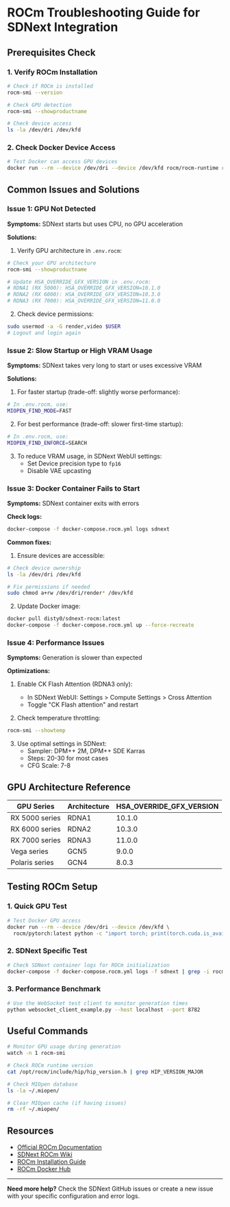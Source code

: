 # ROCm Troubleshooting Guide for SDNext Integration

## Prerequisites Check

### 1. Verify ROCm Installation
```bash
# Check if ROCm is installed
rocm-smi --version

# Check GPU detection
rocm-smi --showproductname

# Check device access
ls -la /dev/dri /dev/kfd
```

### 2. Check Docker Device Access
```bash
# Test Docker can access GPU devices
docker run --rm --device /dev/dri --device /dev/kfd rocm/rocm-runtime rocm-smi
```

## Common Issues and Solutions

### Issue 1: GPU Not Detected
**Symptoms:** SDNext starts but uses CPU, no GPU acceleration

**Solutions:**
1. Verify GPU architecture in `.env.rocm`:
```bash
# Check your GPU architecture
rocm-smi --showproductname

# Update HSA_OVERRIDE_GFX_VERSION in .env.rocm:
# RDNA1 (RX 5000): HSA_OVERRIDE_GFX_VERSION=10.1.0  
# RDNA2 (RX 6000): HSA_OVERRIDE_GFX_VERSION=10.3.0
# RDNA3 (RX 7000): HSA_OVERRIDE_GFX_VERSION=11.0.0
```

2. Check device permissions:
```bash
sudo usermod -a -G render,video $USER
# Logout and login again
```

### Issue 2: Slow Startup or High VRAM Usage
**Symptoms:** SDNext takes very long to start or uses excessive VRAM

**Solutions:**
1. For faster startup (trade-off: slightly worse performance):
```bash
# In .env.rocm, use:
MIOPEN_FIND_MODE=FAST
```

2. For best performance (trade-off: slower first-time startup):
```bash
# In .env.rocm, use:
MIOPEN_FIND_ENFORCE=SEARCH
```

3. To reduce VRAM usage, in SDNext WebUI settings:
   - Set Device precision type to `fp16`
   - Disable VAE upcasting

### Issue 3: Docker Container Fails to Start
**Symptoms:** SDNext container exits with errors

**Check logs:**
```bash
docker-compose -f docker-compose.rocm.yml logs sdnext
```

**Common fixes:**
1. Ensure devices are accessible:
```bash
# Check device ownership
ls -la /dev/dri /dev/kfd

# Fix permissions if needed
sudo chmod a+rw /dev/dri/render* /dev/kfd
```

2. Update Docker image:
```bash
docker pull disty0/sdnext-rocm:latest
docker-compose -f docker-compose.rocm.yml up --force-recreate
```

### Issue 4: Performance Issues
**Symptoms:** Generation is slower than expected

**Optimizations:**
1. Enable CK Flash Attention (RDNA3 only):
   - In SDNext WebUI: Settings > Compute Settings > Cross Attention
   - Toggle "CK Flash attention" and restart

2. Check temperature throttling:
```bash
rocm-smi --showtemp
```

3. Use optimal settings in SDNext:
   - Sampler: DPM++ 2M, DPM++ SDE Karras
   - Steps: 20-30 for most cases
   - CFG Scale: 7-8

## GPU Architecture Reference

| GPU Series | Architecture | HSA_OVERRIDE_GFX_VERSION |
|------------|--------------|--------------------------|
| RX 5000 series | RDNA1 | 10.1.0 |
| RX 6000 series | RDNA2 | 10.3.0 |
| RX 7000 series | RDNA3 | 11.0.0 |
| Vega series | GCN5 | 9.0.0 |
| Polaris series | GCN4 | 8.0.3 |

## Testing ROCm Setup

### 1. Quick GPU Test
```bash
# Test Docker GPU access
docker run --rm --device /dev/dri --device /dev/kfd \
  rocm/pytorch:latest python -c "import torch; print(torch.cuda.is_available())"
```

### 2. SDNext Specific Test
```bash
# Check SDNext container logs for ROCm initialization
docker-compose -f docker-compose.rocm.yml logs -f sdnext | grep -i rocm
```

### 3. Performance Benchmark
```bash
# Use the WebSocket test client to monitor generation times
python websocket_client_example.py --host localhost --port 8782
```

## Useful Commands

```bash
# Monitor GPU usage during generation
watch -n 1 rocm-smi

# Check ROCm runtime version
cat /opt/rocm/include/hip/hip_version.h | grep HIP_VERSION_MAJOR

# Check MIOpen database
ls -la ~/.miopen/

# Clear MIOpen cache (if having issues)
rm -rf ~/.miopen/
```

## Resources

- [Official ROCm Documentation](https://rocmdocs.amd.com/)
- [SDNext ROCm Wiki](https://github.com/vladmandic/sdnext/wiki/AMD-ROCm)
- [ROCm Installation Guide](https://github.com/vladmandic/sdnext/wiki/AMD-ROCm#rocm-on-linux)
- [ROCm Docker Hub](https://hub.docker.com/u/rocm)

---

**Need more help?** Check the SDNext GitHub issues or create a new issue with your specific configuration and error logs.
